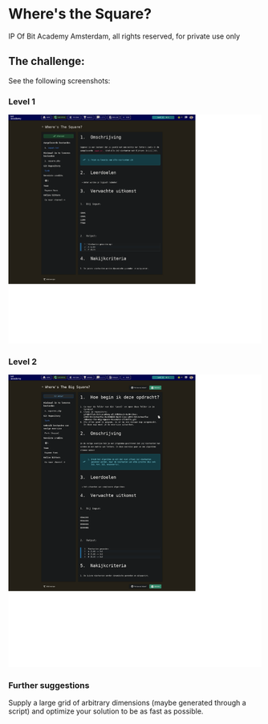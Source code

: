 # Where's the Square? 

IP Of Bit Academy Amsterdam, all rights reserved, for private use only 

## The challenge: 

See the following screenshots: 

### Level 1

![assignment](jarvis_bit_academy_assignment.png)

### Level 2

![assignment 2](jarvis_bit_academy_assignment_2.png)

### Further suggestions

Supply a large grid of arbitrary dimensions (maybe generated through a script) and
optimize your solution to be as fast as possible. 
